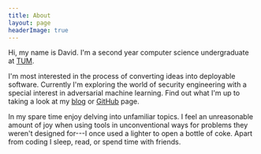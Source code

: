 ```yaml
---
title: About
layout: page
headerImage: true
---
```


<!-- 
Read more: https://html.com/tags/comment-tag/#ixzz58Mbwe05R
<p align="center">
  <img src="http://www.text2image.com/user_images/text2image_Z21925_20180222_034210.jpg">
</p>
-->

Hi, my name is David. I'm a second year computer science undergraduate at [TUM](https://www.tum.de/nc/en/homepage/). 

I'm most interested in the process of converting ideas into deployable software. Currently I'm exploring the world of security engineering with a special interest in adversarial machine learning. Find out what I'm  up to taking a look at my [blog](http://davidglavas.me/blog/) or [GitHub](https://github.com/davidglavas) page.

In my spare time enjoy delving into unfamiliar topics. I feel an unreasonable amount of joy when using tools in unconventional ways for problems they weren't designed for---I once used a lighter to open a bottle of coke. Apart from coding I sleep, read, or spend time with friends.

